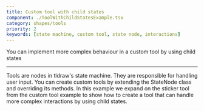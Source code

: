 ```yaml
---
title: Custom tool with child states
component: ./ToolWithChildStatesExample.tsx
category: shapes/tools
priority: 2
keywords: [state machine, custom tool, state node, interactions]
---
```


You can implement more complex behaviour in a custom tool by using child states

---

Tools are nodes in tldraw's state machine. They are responsible for handling user input. You can create custom tools by extending the StateNode class and overriding its methods. In this example we expand on the sticker tool from the custom tool example to show how to create a tool that can handle more complex interactions by using child states.
